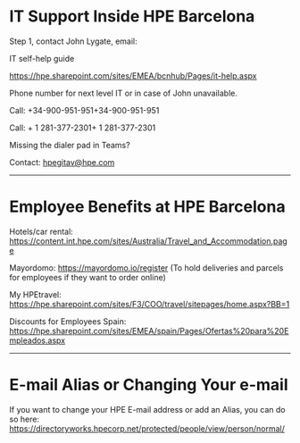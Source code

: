 # IT Support Inside HPE Barcelona

Step 1, contact John Lygate, email: 

 

IT self-help guide 

https://hpe.sharepoint.com/sites/EMEA/bcnhub/Pages/it-help.aspx 

 
Phone number for next level IT or in case of John unavailable. 

 

Call: +34-900-951-951+34-900-951-951  

Call: + 1 281-377-2301+ 1 281-377-2301  

 

Missing the dialer pad in Teams? 

Contact: hpegitav@hpe.com 

 ----

# Employee Benefits at HPE Barcelona 

Hotels/car rental: https://content.int.hpe.com/sites/Australia/Travel_and_Accommodation.page

Mayordomo: https://mayordomo.io/register  (To hold deliveries and parcels for employees if they want to order online)

My HPEtravel: https://hpe.sharepoint.com/sites/F3/COO/travel/sitepages/home.aspx?BB=1

Discounts for Employees Spain: https://hpe.sharepoint.com/sites/EMEA/spain/Pages/Ofertas%20para%20Empleados.aspx

----

# E-mail Alias or Changing Your e-mail 

If you want to change your HPE E-mail address or add an Alias, you can do so here: https://directoryworks.hpecorp.net/protected/people/view/person/normal/
